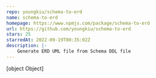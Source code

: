 ```yaml
---
repo: youngkiu/schema-to-erd
name: schema-to-erd
homepage: https://www.npmjs.com/package/schema-to-erd
url: https://github.com/youngkiu/schema-to-erd
stars: 25
starredAt: 2022-09-19T00:35:02Z
description: |-
    Generate ERD UML file from Schema DDL file
---
```


[object Object]
